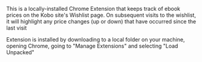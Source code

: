 This is a locally-installed Chrome Extension that keeps track of ebook prices on the Kobo site's Wishlist page. On subsequent visits to the wishlist, it will highlight any price changes (up or down) that have occurred since the last visit

Extension is installed by downloading to a local folder on your machine, opening Chrome, going to "Manage Extensions" and selecting "Load Unpacked"
